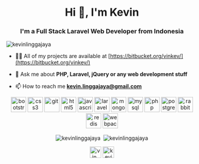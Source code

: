<h1 align="center">Hi 👋, I'm Kevin</h1>
<h3 align="center">I'm a Full Stack Laravel Web Developer from Indonesia</h3>

<p align="left"> <img src="https://komarev.com/ghpvc/?username=kevinlinggajaya" alt="kevinlinggajaya" /> </p>

- 👨‍💻 All of my projects are available at [https://bitbucket.org/vinkev/](https://bitbucket.org/vinkev/)

- 💬 Ask me about **PHP, Laravel, jQuery or any web development stuff**

- 📫 How to reach me **kevin.linggajaya@gmail.com**

<p align="center"><img src="https://devicons.github.io/devicon/devicon.git/icons/bootstrap/bootstrap-plain.svg" alt="bootstrap" width="40" height="40"/> <img src="https://devicons.github.io/devicon/devicon.git/icons/css3/css3-original-wordmark.svg" alt="css3" width="40" height="40"/> <img src="https://www.vectorlogo.zone/logos/git-scm/git-scm-icon.svg" alt="git" width="40" height="40"/> <img src="https://devicons.github.io/devicon/devicon.git/icons/html5/html5-original-wordmark.svg" alt="html5" width="40" height="40"/> <img src="https://devicons.github.io/devicon/devicon.git/icons/javascript/javascript-original.svg" alt="javascript" width="40" height="40"/> <img src="https://devicons.github.io/devicon/devicon.git/icons/laravel/laravel-plain-wordmark.svg" alt="laravel" width="40" height="40"/> <img src="https://devicons.github.io/devicon/devicon.git/icons/mongodb/mongodb-original-wordmark.svg" alt="mongodb" width="40" height="40"/> <img src="https://devicons.github.io/devicon/devicon.git/icons/mysql/mysql-original-wordmark.svg" alt="mysql" width="40" height="40"/> <img src="https://devicons.github.io/devicon/devicon.git/icons/php/php-original.svg" alt="php" width="40" height="40"/> <img src="https://devicons.github.io/devicon/devicon.git/icons/postgresql/postgresql-original-wordmark.svg" alt="postgresql" width="40" height="40"/> <img src="https://www.vectorlogo.zone/logos/rabbitmq/rabbitmq-icon.svg" alt="rabbitMQ" width="40" height="40"/> <img src="https://devicons.github.io/devicon/devicon.git/icons/redis/redis-original-wordmark.svg" alt="redis" width="40" height="40"/> <img src="https://devicons.github.io/devicon/devicon.git/icons/webpack/webpack-original.svg" alt="webpack" width="40" height="40"/></p>

<p align="center"><img src="https://github-readme-stats.vercel.app/api/top-langs/?username=kevinlinggajaya" alt="kevinlinggajaya" />
 &nbsp;<img src="https://github-readme-stats.vercel.app/api?username=kevinlinggajaya&show_icons=true&count_private=true" alt="kevinlinggajaya" /></p>

<p align="center">
<a href="https://twitter.com/vin_kev" target="blank"><img align="center" src="https://cdn.jsdelivr.net/npm/simple-icons@3.0.1/icons/twitter.svg" alt="vin_kev" height="30" width="30" /></a>
<a href="https://linkedin.com/in/kevinlinggajaya" target="blank"><img align="center" src="https://cdn.jsdelivr.net/npm/simple-icons@3.0.1/icons/linkedin.svg" alt="kevinlinggajaya" height="30" width="30" /></a>
</p>
